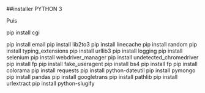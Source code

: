 ##installer PYTHON 3

Puis 

pip install cgi

pip install email
pip install lib2to3
pip install linecache
pip install random
pip install typing_extensions
pip install urllib3
pip install logging
pip install selenium
pip install webdriver_manager
pip install undetected_chromedriver
pip install fp
pip install fake_useragent
pip install bs4
pip install fp
pip install colorama
pip install requests
pip install python-dateutil
pip install pymongo
pip install pandas
pip install googletrans
pip install pathlib
pip install urlextract
pip install python-slugify
